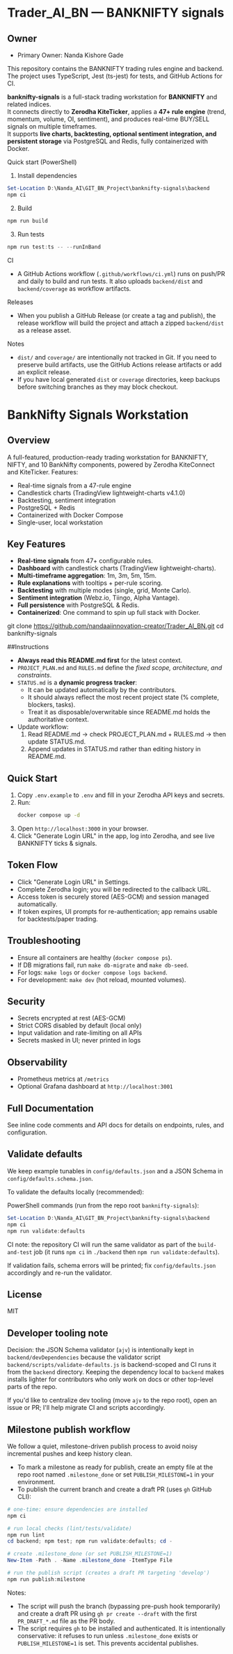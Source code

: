 # Trader_AI_BN — BANKNIFTY signals

## Owner
- Primary Owner: Nanda Kishore Gade  

This repository contains the BANKNIFTY trading rules engine and backend. The project uses TypeScript, Jest (ts-jest) for tests, and GitHub Actions for CI.

**banknifty-signals** is a full-stack trading workstation for **BANKNIFTY** and related indices.  
It connects directly to **Zerodha KiteTicker**, applies a **47+ rule engine** (trend, momentum, volume, OI, sentiment), and produces real-time BUY/SELL signals on multiple timeframes.  
It supports **live charts, backtesting, optional sentiment integration, and persistent storage** via PostgreSQL and Redis, fully containerized with Docker.

Quick start (PowerShell)

1. Install dependencies

```powershell
Set-Location D:\Nanda_AI\GIT_BN_Project\banknifty-signals\backend
npm ci
```

2. Build

```powershell
npm run build
```

3. Run tests

```powershell
npm run test:ts -- --runInBand
```

CI
- A GitHub Actions workflow (`.github/workflows/ci.yml`) runs on push/PR and daily to build and run tests. It also uploads `backend/dist` and `backend/coverage` as workflow artifacts.

Releases
- When you publish a GitHub Release (or create a tag and publish), the release workflow will build the project and attach a zipped `backend/dist` as a release asset.

Notes
- `dist/` and `coverage/` are intentionally not tracked in Git. If you need to preserve build artifacts, use the GitHub Actions release artifacts or add an explicit release.
- If you have local generated `dist` or `coverage` directories, keep backups before switching branches as they may block checkout.
# BankNifty Signals Workstation

## Overview
A full-featured, production-ready trading workstation for BANKNIFTY, NIFTY, and 10 BankNifty components, powered by Zerodha KiteConnect and KiteTicker. Features:
- Real-time signals from a 47-rule engine
- Candlestick charts (TradingView lightweight-charts v4.1.0)
- Backtesting, sentiment integration
- PostgreSQL + Redis
- Containerized with Docker Compose
- Single-user, local workstation

## Key Features
- **Real-time signals** from 47+ configurable rules.
- **Dashboard** with candlestick charts (TradingView lightweight-charts).
- **Multi-timeframe aggregation**: 1m, 3m, 5m, 15m.
- **Rule explanations** with tooltips + per-rule scoring.
- **Backtesting** with multiple modes (single, grid, Monte Carlo).
- **Sentiment integration** (Webz.io, Tiingo, Alpha Vantage).
- **Full persistence** with PostgreSQL & Redis.
- **Containerized**: One command to spin up full stack with Docker.

git clone https://github.com/nandaaiinnovation-creator/Trader_AI_BN.git
cd banknifty-signals

##Instructions

- **Always read this README.md first** for the latest context.  
- `PROJECT_PLAN.md` and `RULES.md` define the *fixed scope, architecture, and constraints*.  
- `STATUS.md` is a **dynamic progress tracker**:
  - It can be updated automatically by the contributors.
  - It should always reflect the most recent project state (% complete, blockers, tasks).
  - Treat it as disposable/overwritable since README.md holds the authoritative context.
- Update workflow:
  1. Read README.md → check PROJECT_PLAN.md + RULES.md → then update STATUS.md.
  2. Append updates in STATUS.md rather than editing history in README.md.

## Quick Start
1. Copy `.env.example` to `.env` and fill in your Zerodha API keys and secrets.
2. Run:
   ```sh
   docker compose up -d
   ```
3. Open `http://localhost:3000` in your browser.
4. Click "Generate Login URL" in the app, log into Zerodha, and see live BANKNIFTY ticks & signals.

## Token Flow
- Click "Generate Login URL" in Settings.
- Complete Zerodha login; you will be redirected to the callback URL.
- Access token is securely stored (AES-GCM) and session managed automatically.
- If token expires, UI prompts for re-authentication; app remains usable for backtests/paper trading.

## Troubleshooting
- Ensure all containers are healthy (`docker compose ps`).
- If DB migrations fail, run `make db-migrate` and `make db-seed`.
- For logs: `make logs` or `docker compose logs backend`.
- For development: `make dev` (hot reload, mounted volumes).

## Security
- Secrets encrypted at rest (AES-GCM)
- Strict CORS disabled by default (local only)
- Input validation and rate-limiting on all APIs
- Secrets masked in UI; never printed in logs

## Observability
- Prometheus metrics at `/metrics`
- Optional Grafana dashboard at `http://localhost:3001`

## Full Documentation
See inline code comments and API docs for details on endpoints, rules, and configuration.

## Validate defaults

We keep example tunables in `config/defaults.json` and a JSON Schema in `config/defaults.schema.json`.

To validate the defaults locally (recommended):

PowerShell commands (run from the repo root `banknifty-signals`):

```powershell
Set-Location D:\Nanda_AI\GIT_BN_Project\banknifty-signals\backend
npm ci
npm run validate:defaults
```

CI note: the repository CI will run the same validator as part of the `build-and-test` job (it runs `npm ci` in `./backend` then `npm run validate:defaults`).

If validation fails, schema errors will be printed; fix `config/defaults.json` accordingly and re-run the validator.

## License
MIT

## Developer tooling note

Decision: the JSON Schema validator (`ajv`) is intentionally kept in `backend/devDependencies` because the validator script `backend/scripts/validate-defaults.js` is backend-scoped and CI runs it from the `backend` directory. Keeping the dependency local to `backend` makes installs lighter for contributors who only work on docs or other top-level parts of the repo.

If you'd like to centralize dev tooling (move `ajv` to the repo root), open an issue or PR; I'll help migrate CI and scripts accordingly.

## Milestone publish workflow

We follow a quiet, milestone-driven publish process to avoid noisy incremental pushes and keep history clean.

- To mark a milestone as ready for publish, create an empty file at the repo root named `.milestone_done` or set `PUBLISH_MILESTONE=1` in your environment.
- To publish the current branch and create a draft PR (uses `gh` GitHub CLI):

```powershell
# one-time: ensure dependencies are installed
npm ci

# run local checks (lint/tests/validate)
npm run lint
cd backend; npm test; npm run validate:defaults; cd -

# create .milestone_done (or set PUBLISH_MILESTONE=1)
New-Item -Path . -Name .milestone_done -ItemType File

# run the publish script (creates a draft PR targeting 'develop')
npm run publish:milestone
```

Notes:
- The script will push the branch (bypassing pre-push hook temporarily) and create a draft PR using `gh pr create --draft` with the first `PR_DRAFT_*.md` file as the PR body.
- The script requires `gh` to be installed and authenticated. It is intentionally conservative: it refuses to run unless `.milestone_done` exists or `PUBLISH_MILESTONE=1` is set. This prevents accidental publishes.

